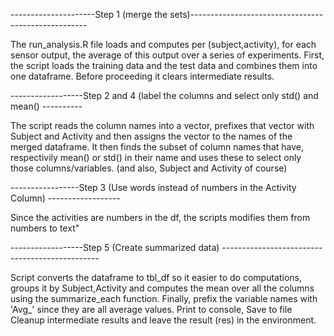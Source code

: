 ---------------------Step 1 (merge the sets)----------------------------------------------------

 The run_analysis.R file loads and computes per (subject,activity),
 for each sensor output, the average of this output over a series of
 experiments.
 First, the script loads the training data  and the test data
 and combines them into one dataframe.
 Before proceeding it clears intermediate results.


------------------Step 2 and 4 (label the columns and select only std() and mean() ----------

 The script reads the column names into a vector, prefixes that vector with Subject and Activity
 and then assigns the vector to the names of the merged dataframe.
 It then finds the subset of column names that have, respectivily mean() or std() in their name
 and uses these to select only those columns/variables. (and also, Subject and Activity of course)


-----------------Step 3 (Use words instead of numbers in the Activity Column) ------------------

Since the activities are numbers in the df, the scripts modifies them from numbers to text"


------------------Step 5 (Create summarized data) -----------------------------------------------

Script converts the dataframe to tbl_df so it easier to do computations,
groups it by Subject,Activity and computes the mean over all the columns
using the summarize_each function. 
Finally, prefix the variable names with 'Avg_' since they are all average values.
Print to console,
Save to file
Cleanup intermediate results and leave the result (res) in the environment.








